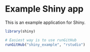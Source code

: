 # Example Shiny app

This is an example application for Shiny.

```R
library(shiny)

# Easiest way is to use runGitHub
runGitHub("shiny_example", "rstudio")
```
